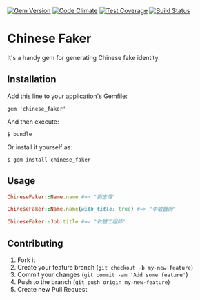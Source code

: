 [![Gem Version](https://badge.fury.io/rb/chinese_faker.svg)](http://badge.fury.io/rb/chinese_faker)
[![Code Climate](https://codeclimate.com/github/nerdExpo/chinese_faker/badges/gpa.svg)](https://codeclimate.com/github/nerdExpo/chinese_faker)
[![Test Coverage](https://codeclimate.com/github/nerdExpo/chinese_faker/badges/coverage.svg)](https://codeclimate.com/github/nerdExpo/chinese_faker/coverage)
[![Build Status](https://travis-ci.org/nerdExpo/chinese_faker.svg?branch=master)](https://travis-ci.org/nerdExpo/chinese_faker)

# Chinese Faker

It's a handy gem for generating Chinese fake identity.

## Installation

Add this line to your application's Gemfile:

    gem 'chinese_faker'

And then execute:

    $ bundle

Or install it yourself as:

    $ gem install chinese_faker

## Usage

``` ruby
ChineseFaker::Name.name #=> "劉志偉"

ChineseFaker::Name.name(with_title: true) #=> "李敏醫師"

ChineseFaker::Job.title #=> "軟體工程師"
```

## Contributing

1. Fork it
2. Create your feature branch (`git checkout -b my-new-feature`)
3. Commit your changes (`git commit -am 'Add some feature'`)
4. Push to the branch (`git push origin my-new-feature`)
5. Create new Pull Request
